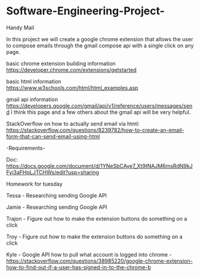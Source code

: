 # Software-Engineering-Project-
Handy Mail 

In this project we will create a google chrome extension that allows the user to compose emails through the gmail compose api with a single click on any page.

basic chrome extension building information https://developer.chrome.com/extensions/getstarted

basic html information https://www.w3schools.com/html/html_examples.asp

gmail api information https://developers.google.com/gmail/api/v1/reference/users/messages/send
I think this page and a few others about the gmail api will be very helpful.

StackOverflow on how to actually send email via html: https://stackoverflow.com/questions/8239782/how-to-create-an-email-form-that-can-send-email-using-html

-Requirements-
 
 Doc: https://docs.google.com/document/d/1YNeSbCAye7_Xt9tNAJM6msRdN9kJFyi3aFHpLJTCHWs/edit?usp=sharing


Homework for tuesday

Tessa - Researching sending Google API

Jamie - Researching sending Google API

Trajon - Figure out how to make the extension buttons do something on a click

Troy - Figure out how to make the extension buttons do something on a click

Kyle - Google API how to pull what account is logged into chrome -https://stackoverflow.com/questions/38985220/google-chrome-extension-how-to-find-out-if-a-user-has-signed-in-to-the-chrome-b
